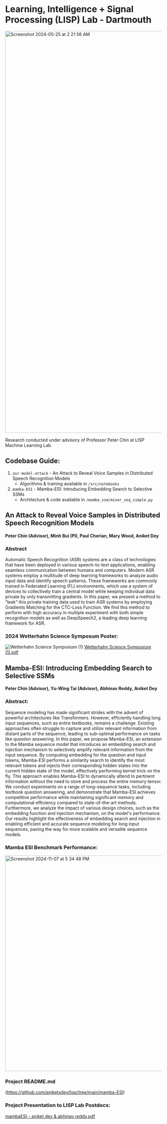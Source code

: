 # Learning, Intelligence + Signal Processing (LISP) Lab - Dartmouth

<img width="1288" alt="Screenshot 2024-05-25 at 2 21 56 AM" src="https://github.com/aniketxdey/lisp/assets/168318141/aafccad9-ce0b-473e-bbb3-c2f2e04f44cf">

Research conducted under advisory of Professor Peter Chin at LISP Machine Learning Lab. 

## Codebase Guide:
1. `asr-model-attack` - An Attack to Reveal Voice Samples in Distributed Speech Recognition Models
    - Algorithms & training available in `/src/notebooks`
2. `mamba-ESI` - Mamba-ESI: Introducing Embedding Search to Selective SSMs
    - Architecture & code available in `/mamba_ssm/mixer_seq_simple.py`

## An Attack to Reveal Voice Samples in Distributed Speech Recognition Models
#### Peter Chin (Advisor), Minh Bui (PI), Paul Cherian, Mary Wood, Aniket Dey

### Abstract
Automatic Speech Recognition (ASR) systems are a class of technologies that have been deployed in various speech-to-text applications, enabling seamless communication between humans and computers. Modern ASR systems employ a multitude of deep learning frameworks to analyze audio input data and identify speech patterns. These frameworks are commonly trained in Federated Learning (FL) environments, which use a system of devices to collectively train a central model while keeping individual data private by only transmitting gradients. In this paper, we present a method to “leak” this private training data used to train ASR systems by employing Gradients Matching for the CTC-Loss Function. We find this method to perform with high accuracy in multiple experiment with both simple recognition models as well as DeepSpeech2, a leading deep learning framework for ASR.

### 2024 Wetterhahn Science Symposum Poster:
![Wetterhahn Science Symposium (1)](https://github.com/aniketxdey/lisp/assets/168318141/f18d3f1e-ea69-4671-8697-3675f63843e1)
[Wetterhahn Science Symposium (1).pdf](https://github.com/aniketxdey/lisp/files/15441960/Wetterhahn.Science.Symposium.1.pdf)

## Mamba-ESI: Introducing Embedding Search to Selective SSMs
#### Peter Chin (Advisor), Yu-Wing Tai (Advisor), Abhinav Reddy, Aniket Dey

### Abstract: 
Sequence modeling has made significant strides with the advent of powerful architectures like Transformers. However, efficiently handling long input sequences, such as entire textbooks, remains a challenge. Existing approaches often struggle to capture and utilize relevant information from distant parts of the sequence, leading to sub-optimal performance on tasks like question answering. In this paper, we propose Mamba-ESI, an extension to the Mamba sequence model that introduces an embedding search and injection mechanism to selectively amplify relevant information from the input sequence. By computing embedding for the question and input tokens, Mamba-ESI performs a similarity search to identify the most relevant tokens and injects their corresponding hidden states into the current hidden state of the model, effectively performing kernel trick on the fly. This approach enables Mamba-ESI to dynamically attend to pertinent information without the need to store and process the entire memory tensor. We conduct experiments on a range of long-sequence tasks, including textbook question answering, and demonstrate that Mamba-ESI achieves competitive performance while maintaining significant memory and computational efficiency compared to state-of-the-art methods. Furthermore, we analyze the impact of various design choices, such as the embedding function and injection mechanism, on the model's performance. Our results highlight the effectiveness of embedding search and injection in enabling efficient and accurate sequence modeling for long input sequences, paving the way for more scalable and versatile sequence models.

### Mamba ESI Benchmark Performance:
<img width="691" alt="Screenshot 2024-11-07 at 5 34 48 PM" src="https://github.com/user-attachments/assets/ee3c52d9-6c0d-4fa2-9c22-7b77aaafad74">

### Project README.md
(https://github.com/aniketxdey/lisp/tree/main/mamba-ESI)

### Project Presentation to LISP Lab Postdocs:

[mambaESI - aniket dey & abhinav reddy.pdf](https://github.com/user-attachments/files/17670232/mambaESI.-.aniket.dey.abhinav.reddy.pdf)






